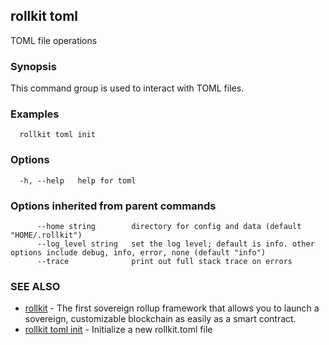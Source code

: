 ## rollkit toml

TOML file operations

### Synopsis

This command group is used to interact with TOML files.

### Examples

```
  rollkit toml init
```

### Options

```
  -h, --help   help for toml
```

### Options inherited from parent commands

```
      --home string        directory for config and data (default "HOME/.rollkit")
      --log_level string   set the log level; default is info. other options include debug, info, error, none (default "info")
      --trace              print out full stack trace on errors
```

### SEE ALSO

* [rollkit](rollkit.md)	 - The first sovereign rollup framework that allows you to launch a sovereign, customizable blockchain as easily as a smart contract.
* [rollkit toml init](rollkit_toml_init.md)	 - Initialize a new rollkit.toml file
